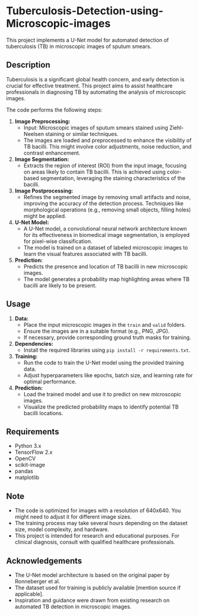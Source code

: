 # Tuberculosis-Detection-using-Microscopic-images

This project implements a U-Net model for automated detection of tuberculosis (TB) in microscopic images of sputum smears. 

## Description

Tuberculosis is a significant global health concern, and early detection is crucial for effective treatment. This project aims to assist healthcare professionals in diagnosing TB by automating the analysis of microscopic images.

The code performs the following steps:

1. **Image Preprocessing:**
    - Input: Microscopic images of sputum smears stained using Ziehl-Neelsen staining or similar techniques.
    - The images are loaded and preprocessed to enhance the visibility of TB bacilli. This might involve color adjustments, noise reduction, and contrast enhancement.
2. **Image Segmentation:** 
    - Extracts the region of interest (ROI) from the input image, focusing on areas likely to contain TB bacilli. This is achieved using color-based segmentation, leveraging the staining characteristics of the bacilli.
3. **Image Postprocessing:** 
    - Refines the segmented image by removing small artifacts and noise, improving the accuracy of the detection process. Techniques like morphological operations (e.g., removing small objects, filling holes) might be applied.
4. **U-Net Model:**
    - A U-Net model, a convolutional neural network architecture known for its effectiveness in biomedical image segmentation, is employed for pixel-wise classification.
    - The model is trained on a dataset of labeled microscopic images to learn the visual features associated with TB bacilli.
5. **Prediction:** 
    - Predicts the presence and location of TB bacilli in new microscopic images.
    - The model generates a probability map highlighting areas where TB bacilli are likely to be present.

## Usage

1. **Data:**
    - Place the input microscopic images in the `train` and `valid` folders.
    - Ensure the images are in a suitable format (e.g., PNG, JPG).
    - If necessary, provide corresponding ground truth masks for training.
2. **Dependencies:**
    - Install the required libraries using `pip install -r requirements.txt`.
3. **Training:**
    - Run the code to train the U-Net model using the provided training data.
    - Adjust hyperparameters like epochs, batch size, and learning rate for optimal performance.
4. **Prediction:** 
    - Load the trained model and use it to predict on new microscopic images.
    - Visualize the predicted probability maps to identify potential TB bacilli locations.

## Requirements

- Python 3.x
- TensorFlow 2.x
- OpenCV
- scikit-image
- pandas
- matplotlib

## Note

- The code is optimized for images with a resolution of 640x640. You might need to adjust it for different image sizes.
- The training process may take several hours depending on the dataset size, model complexity, and hardware.
- This project is intended for research and educational purposes. For clinical diagnosis, consult with qualified healthcare professionals.

## Acknowledgements

- The U-Net model architecture is based on the original paper by Ronneberger et al.
- The dataset used for training is publicly available [mention source if applicable].
- Inspiration and guidance were drawn from existing research on automated TB detection in microscopic images.
